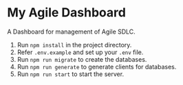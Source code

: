 # My Agile Dashboard
A Dashboard for management of Agile SDLC.

1. Run `npm install` in the project directory.
2. Refer `.env.example` and set up your `.env` file.
3. Run `npm run migrate` to create the databases.
4. Run `npm run generate` to generate clients for databases.
5. Run `npm run start` to start the server.